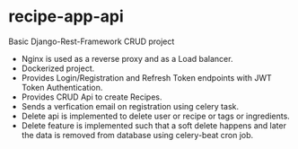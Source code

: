 # recipe-app-api
Basic Django-Rest-Framework CRUD project
  - Nginx is used as a reverse proxy and as a Load balancer.
  - Dockerized project.
  - Provides Login/Registration and Refresh Token endpoints with JWT Token Authentication.
  - Provides CRUD Api to create Recipes.
  - Sends a verfication email on registration using celery task.
  - Delete api is implemented to delete user or recipe or tags or ingredients.
  - Delete feature is implemented such that a soft delete happens and later the data is removed from database using celery-beat cron job.
